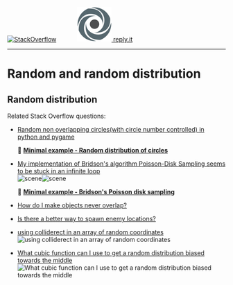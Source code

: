 [![StackOverflow](https://stackexchange.com/users/flair/7322082.png)](https://stackoverflow.com/users/5577765/rabbid76?tab=profile) &nbsp;&nbsp;&nbsp;&nbsp;&nbsp;&nbsp;&nbsp;&nbsp;&nbsp;&nbsp; [![reply.it](../../resource/logo/Repl_it_logo_80.png) reply.it](https://repl.it/repls/folder/PyGame%20Examples)

---

# Random and random distribution

## Random distribution

Related Stack Overflow questions:

- [Random non overlapping circles(with circle number controlled) in python and pygame](https://stackoverflow.com/questions/62079192/random-non-overlapping-circleswith-circle-number-controlled-in-python-and-pyga/62080074#62080074)

  :scroll: **[Minimal example - Random distribution of circles](../../examples/minimal_examples/pygame_minimal_random_distribution_of_circles.py)**

- [My implementation of Bridson's algorithm Poisson-Disk Sampling seems to be stuck in an infinite loop](https://stackoverflow.com/questions/58240188/my-implementation-of-bridsons-algorithm-poisson-disk-sampling-seems-to-be-stuck/58241165#58241165)  
  ![scene](https://i.stack.imgur.com/sQSUS.gif)![scene](https://i.stack.imgur.com/tR6Zh.gif)

  :scroll: **[Minimal example - Bridson's Poisson disk sampling](../../examples/minimal_examples/pygame_minimal_random_bridson_poisson_disk.py)**

- [How do I make objects never overlap?](https://stackoverflow.com/questions/62488596/how-do-i-make-objects-never-overlap/62489048#62489048)

- [Is there a better way to spawn enemy locations?](https://stackoverflow.com/questions/64838918/is-there-a-better-way-to-spawn-enemy-locations/64839020#64839020)

- [using colliderect in an array of random coordinates](https://stackoverflow.com/questions/67651237/using-colliderect-in-an-array-of-random-coordinates/67651329#67651329)  
  ![using colliderect in an array of random coordinates](https://i.stack.imgur.com/rrAly.gif)

- [What cubic function can I use to get a random distribution biased towards the middle](https://stackoverflow.com/questions/70142346/what-cubic-function-can-i-use-to-get-a-random-distribution-biased-towards-the-mi/70142460#70142460)  
  ![What cubic function can I use to get a random distribution biased towards the middle](https://i.stack.imgur.com/E2Gew.png)  
